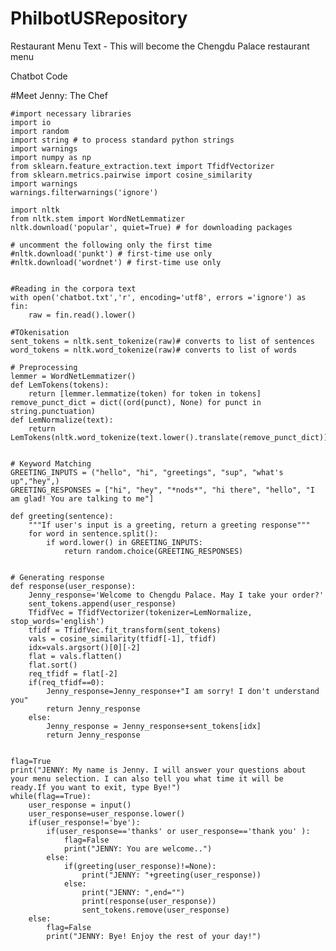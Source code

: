 # PhilbotUSRepository
Restaurant Menu Text - This will become the Chengdu Palace restaurant menu

Chatbot Code

#Meet Jenny: The Chef
	
	#import necessary libraries
	import io
	import random
	import string # to process standard python strings
	import warnings
	import numpy as np
	from sklearn.feature_extraction.text import TfidfVectorizer
	from sklearn.metrics.pairwise import cosine_similarity
	import warnings
	warnings.filterwarnings('ignore')
	
	import nltk
	from nltk.stem import WordNetLemmatizer
	nltk.download('popular', quiet=True) # for downloading packages
	
	# uncomment the following only the first time
	#nltk.download('punkt') # first-time use only
	#nltk.download('wordnet') # first-time use only
	
	
	#Reading in the corpora text
	with open('chatbot.txt','r', encoding='utf8', errors ='ignore') as fin:
	    raw = fin.read().lower()
	
	#TOkenisation
	sent_tokens = nltk.sent_tokenize(raw)# converts to list of sentences 
	word_tokens = nltk.word_tokenize(raw)# converts to list of words
	
	# Preprocessing
	lemmer = WordNetLemmatizer()
	def LemTokens(tokens):
	    return [lemmer.lemmatize(token) for token in tokens]
	remove_punct_dict = dict((ord(punct), None) for punct in string.punctuation)
	def LemNormalize(text):
	    return LemTokens(nltk.word_tokenize(text.lower().translate(remove_punct_dict)))
	
	
	# Keyword Matching
	GREETING_INPUTS = ("hello", "hi", "greetings", "sup", "what's up","hey",)
	GREETING_RESPONSES = ["hi", "hey", "*nods*", "hi there", "hello", "I am glad! You are talking to me"]
	
	def greeting(sentence):
	    """If user's input is a greeting, return a greeting response"""
	    for word in sentence.split():
	        if word.lower() in GREETING_INPUTS:
	            return random.choice(GREETING_RESPONSES)
	
	
	# Generating response
	def response(user_response):
	    Jenny_response='Welcome to Chengdu Palace. May I take your order?'
	    sent_tokens.append(user_response)
	    TfidfVec = TfidfVectorizer(tokenizer=LemNormalize, stop_words='english')
	    tfidf = TfidfVec.fit_transform(sent_tokens)
	    vals = cosine_similarity(tfidf[-1], tfidf)
	    idx=vals.argsort()[0][-2]
	    flat = vals.flatten()
	    flat.sort()
	    req_tfidf = flat[-2]
	    if(req_tfidf==0):
	        Jenny_response=Jenny_response+"I am sorry! I don't understand you"
	        return Jenny_response
	    else:
	        Jenny_response = Jenny_response+sent_tokens[idx]
	        return Jenny_response
	
	
	flag=True
	print("JENNY: My name is Jenny. I will answer your questions about your menu selection. I can also tell you what time it will be
	ready.If you want to exit, type Bye!")
	while(flag==True):
	    user_response = input()
	    user_response=user_response.lower()
	    if(user_response!='bye'):
	        if(user_response=='thanks' or user_response=='thank you' ):
	            flag=False
	            print("JENNY: You are welcome..")
	        else:
	            if(greeting(user_response)!=None):
	                print("JENNY: "+greeting(user_response))
	            else:
	                print("JENNY: ",end="")
	                print(response(user_response))
	                sent_tokens.remove(user_response)
	    else:
	        flag=False
	        print("JENNY: Bye! Enjoy the rest of your day!")    


